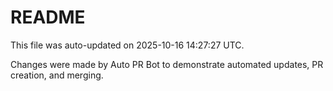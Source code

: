 # README

This file was auto-updated on 2025-10-16 14:27:27 UTC.

Changes were made by Auto PR Bot to demonstrate automated updates, PR creation, and merging.
